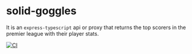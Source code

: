 # solid-goggles

It is an `express-typescript` api or proxy that returns the top scorers in the premier league with their player stats.

[![CI](https://github.com/khushalbhardwaj-0111/playerStat/actions/workflows/ci.yml/badge.svg?branch=main)](https://github.com/khushalbhardwaj-0111/playerStat/actions/workflows/ci.yml)
